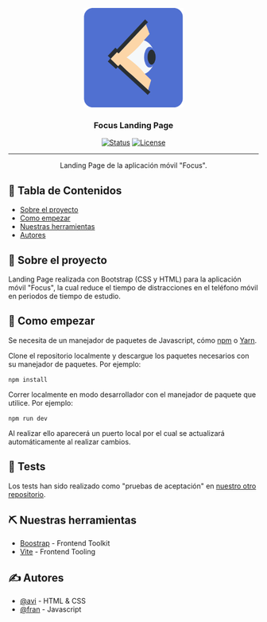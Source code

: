 <p align="center">
  <a href="" rel="noopener">
 <img width=200px height=200px src="images/logo.png" alt="Project logo"></a>
</p>

<h3 align="center">Focus Landing Page</h3>

<div align="center">

[![Status](https://img.shields.io/badge/status-active.svg)]()
[![License](https://img.shields.io/badge/license-GNU-blue.svg)](/LICENSE)

</div>

---

<p align="center"> Landing Page de la aplicación móvil "Focus".
    <br> 
</p>

## 📝 Tabla de Contenidos

- [Sobre el proyecto](#about)
- [Como empezar](#getting_started)
- [Nuestras herramientas](#built_using)
- [Autores](#authors)

## 🧐 Sobre el proyecto <a name = "about"></a>

Landing Page realizada con Bootstrap (CSS y HTML) para la aplicación móvil "Focus", la cual reduce el tiempo de distracciones en el teléfono móvil en periodos de tiempo de estudio.

## 🏁 Como empezar <a name = "getting_started"></a>

Se necesita de un manejador de paquetes de Javascript, cómo <a href="https://www.npmjs.com/">npm</a> o <a href="https://yarnpkg.com/">Yarn</a>.

Clone el repositorio localmente y descargue los paquetes necesarios con su manejador de paquetes. Por ejemplo:

```
npm install
```

Correr localmente en modo desarrollador con el manejador de paquete que utilice. Por ejemplo:

```
npm run dev
```

Al realizar ello aparecerá un puerto local por el cual se actualizará automáticamente al realizar cambios.

## 🔧 Tests<a name = "tests"></a>

Los tests han sido realizado como "pruebas de aceptación" en <a href="https://github.com/iFocusNow/acceptance-test">nuestro otro repositorio</a>.

## ⛏️ Nuestras herramientas <a name = "built_using"></a>

- [Boostrap](https://getbootstrap.com/) - Frontend Toolkit
- [Vite](https://vitejs.dev/) - Frontend Tooling

## ✍️ Autores <a name = "authors"></a>

- [@avi](https://github.com/avi-2-avi) - HTML & CSS
- [@fran](https://github.com/novarios1506) - Javascript

